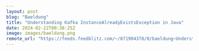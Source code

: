 ```yaml
---
layout: post
blog: "Baeldung"
title: "Understanding Kafka InstanceAlreadyExistsException in Java"
date: 2024-02-22T00:38:25Z
image: images/baeldung.png
remote_url: "https://feeds.feedblitz.com/~/871904378/0/baeldung~Understanding-Kafka-InstanceAlreadyExistsException-in-Java"
---
```

